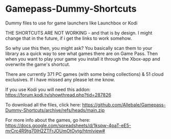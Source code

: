 # Gamepass-Dummy-Shortcuts
Dummy files to use for game launchers like Launchbox or Kodi

THE SHORTCUTS ARE NOT WORKING - and that is by design. 
I might change that in the future, if i get the links to work somehow.

So why use this then, you might ask?
You basically scan them to your library as a quick way to see what games there are on Game Pass.
Then when you want to play your game you install it through the Xbox-app and overwrite the game's shortcut.

There are currently 371 PC games (with some being collections) & 51 cloud exclusives.
If i have missed any please let me know.

If you use Kodi you will need this addon: https://forum.kodi.tv/showthread.php?tid=287826

To download all the files, click here: https://github.com/Allebale/Gamepass-Dummy-Shortcuts/archive/refs/heads/main.zip 

For more info about the games, go here: https://docs.google.com/spreadsheets/d/1kspw-4paT-eE5-mrCrc4R9tg70lH2ZTFrJOUmOtOytg/htmlview# 
